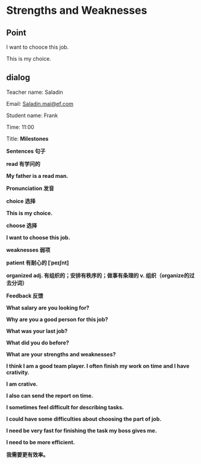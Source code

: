 # Strengths and Weaknesses

## Point

I want to chooce this job.

This is my choice.



## dialog

Teacher name: Saladin

Email: [Saladin.mai@ef.com](mailto:Saladin.mai@ef.com)

Student name: Frank

Time: 11:00

Title: **Milestones**



**Sentences 句子**

**read 有学问的**

**My father is a read man.**





**Pronunciation 发音**

**choice 选择**

**This is my choice.**

**choose 选择**

**I want to choose this job.**

**weaknesses 弱项**

**patient 有耐心的 [ˈpeɪʃnt]**

**organized adj. 有组织的；安排有秩序的；做事有条理的 v. 组织（organize的过去分词）**







**Feedback 反馈**

**What salary are you looking for?**

**Why are you a good person for this job?**

**What was your last job?**

**What did you do before?**

**What are your strengths and weaknesses?**

**I think I am a good team player. I often finish my work on time and I have crativity.**

**I am crative.**

**I also can send the report on time.**

**I sometimes feel difficult for describing tasks.**

**I could have some difficulties about choosing the part of job.**

**I need be very fast for finishing the task my boss gives me.**

**I need to be more efficient.**

**我需要更有效率。**